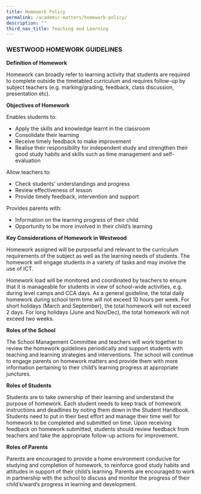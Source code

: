 ```yaml
---
title: Homework Policy
permalink: /academic-matters/homework-policy/
description: ""
third_nav_title: Teaching and Learning
---
```


### WESTWOOD HOMEWORK GUIDELINES


**Definition of Homework**  

Homework can broadly refer to learning activity that students are required to complete outside the timetabled curriculum and requires follow-up by subject teachers (e.g. marking/grading, feedback, class discussion, presentation etc).  

  

**Objectives of Homework**

Enables students to:

*   Apply the skills and knowledge learnt in the classroom
*   Consolidate their learning
*   Receive timely feedback to make improvement
*   Realise their responsibility for independent study and strengthen their good study habits and skills such as time management and self-evaluation

Allow teachers to: 

*   Check students' understandings and progress
*   Review effectiveness of lesson
*   Provide timely feedback, intervention and support

Provides parents with:

*   Information on the learning progress of their child
*   Opportunity to be more involved in their child’s learning

  

**Key Considerations of Homework in Westwood**

Homework assigned will be purposeful and relevant to the curriculum requirements of the subject as well as the learning needs of students. The homework will engage students in a variety of tasks and may involve the use of ICT. 

  

Homework load will be monitored and coordinated by teachers to ensure that it is manageable for students in view of school-wide activities, e.g. during level camps and CCA days. As a general guideline, the total daily homework during school term time will not exceed 10 hours per week. For short holidays (March and September), the total homework will not exceed 2 days. For long holidays (June and Nov/Dec), the total homework will not exceed two weeks. 

  

**Roles of the School**

The School Management Committee and teachers will work together to review the homework guidelines periodically and support students with teaching and learning strategies and interventions. The school will continue to engage parents on homework matters and provide them with more information pertaining to their child’s learning progress at appropriate junctures.   

  

**Roles of Students**

Students are to take ownership of their learning and understand the purpose of homework. Each student needs to keep track of homework instructions and deadlines by noting them down in the Student Handbook. Students need to put in their best effort and manage their time well for homework to be completed and submitted on time. Upon receiving feedback on homework submitted, students should review feedback from teachers and take the appropriate follow-up actions for improvement.   

  

**Roles of Parents**  

Parents are encouraged to provide a home environment conducive for studying and completion of homework, to reinforce good study habits and attitudes in support of their child’s learning. Parents are encouraged to work in partnership with the school to discuss and monitor the progress of their child’s/ward’s progress in learning and development.